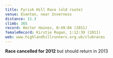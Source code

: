 ```yaml
---
title: Fyrish Hill Race (old route)
venue: Evanton, near Inverness
distance: 11.3
climb: 365
record: Hector Haines, 0:49:04 (2011)
femaleRecord: Kirstie Rogan, 1:12:39 (2011)
web: www.highlandhillrunners.org.uk/clubraces
---
```

**Race cancelled for 2012** but should return in 2013